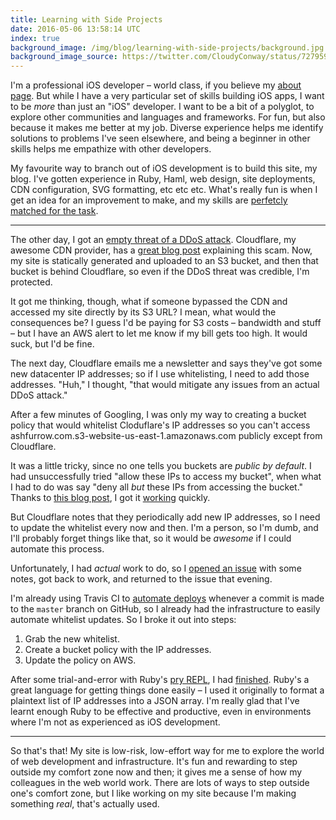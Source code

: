 ```yaml
---
title: Learning with Side Projects
date: 2016-05-06 13:58:14 UTC
index: true
background_image: /img/blog/learning-with-side-projects/background.jpg
background_image_source: https://twitter.com/CloudyConway/status/727959731785113602
---
```


I'm a professional iOS developer – world class, if you believe my [about page](/about/). But while I have a  very particular set of skills building iOS apps, I want to be _more_ than just an "iOS" developer. I want to be a bit of a polyglot, to explore other communities and languages and frameworks. For fun, but also because it makes me better at my job. Diverse experience helps me identify solutions to problems I've seen elsewhere, and being a beginner in other skills helps me empathize with other developers.

My favourite way to branch out of iOS development is to build this site, my blog. I've gotten experience in Ruby, Haml, web design, site deployments, CDN configuration, SVG formatting, etc etc etc. What's really fun is when I get an idea for an improvement to make, and my skills are [perfetcly matched for the task](https://en.wikipedia.org/wiki/Flow_(psychology)).

<!-- more -->

---

The other day, I got an [empty threat of a DDoS attack](https://twitter.com/ashfurrow/status/727999169827377153). Cloudflare, my awesome CDN provider, has a [great blog post](https://blog.cloudflare.com/empty-ddos-threats-meet-the-armada-collective/) explaining this scam. Now, my site is statically generated and uploaded to an S3 bucket, and then that bucket is behind Cloudflare, so even if the DDoS threat was credible, I'm protected. 

It got me thinking, though, what if someone bypassed the CDN and accessed my site directly by its S3 URL? I mean, what would the consequences be? I guess I'd be paying for S3 costs – bandwidth and stuff – but I have an AWS alert to let me know if my bill gets too high. It would suck, but I'd be fine.

The next day, Cloudflare emails me a newsletter and says they've got some new datacenter IP addresses; so if I use whitelisting, I need to add those addresses. "Huh," I thought, "that would mitigate any issues from an actual DDoS attack." 

After a few minutes of Googling, I was only my way to creating a bucket policy that would whitelist Cloduflare's IP addresses so you can't access ashfurrow.com.s3-website-us-east-1.amazonaws.com publicly except from Cloudflare. 

It was a little tricky, since no one tells you buckets are _public by default_. I had unsuccessfully tried "allow these IPs to access my bucket", when what I had to do was say "deny all _but_ these IPs from accessing the bucket." Thanks to [this blog post](https://pete.wtf/2012/05/01/how-to-setup-aws-s3-access-from-specific-ips/), I got it [working](https://github.com/ashfurrow/blog/commit/7ad9e51964bafad337167fc1fedcfb037d383d86) quickly. 

But Cloudflare notes that they periodically add new IP addresses, so I need to update the whitelist every now and then. I'm a person, so I'm dumb, and I'll probably forget things like that, so it would be _awesome_ if I could automate this process. 

Unfortunately, I had _actual_ work to do, so I [opened an issue](https://github.com/ashfurrow/blog/issues/206) with some notes, got back to work, and returned to the issue that evening. 

I'm already using Travis CI to [automate deploys](https://ashfurrow.com/blog/blog-transition-retrospective/) whenever a commit is made to the `master` branch on GitHub, so I already had the infrastructure to easily automate whitelist updates. So I broke it out into steps:

1. Grab the new whitelist.
1. Create a bucket policy with the IP addresses.
1. Update the policy on AWS.

After some trial-and-error with Ruby's [pry REPL](http://pryrepl.org), I had [finished](https://github.com/ashfurrow/blog/pull/207). Ruby's a great language for getting things done easily – I used it originally to format a plaintext list of IP addresses into a JSON array. I'm really glad that I've learnt enough Ruby to be effective and productive, even in environments where I'm not as experienced as iOS development. 

---

So that's that! My site is low-risk, low-effort way for me to explore the world of web development and infrastructure. It's fun and rewarding to step outside my comfort zone now and then; it gives me a sense of how my colleagues in the web world work. There are lots of ways to step outside one's comfort zone, but I like working on my site because I'm making something _real_, that's actually used.
